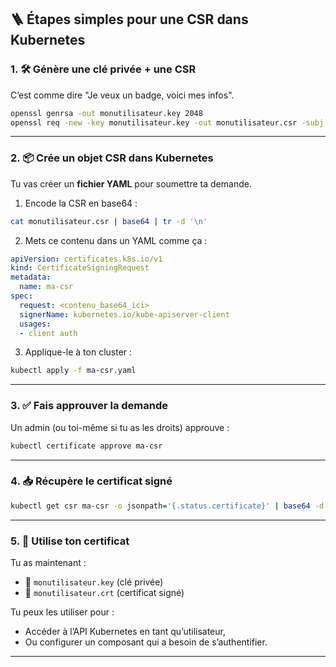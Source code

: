 ## 🪜 Étapes simples pour une CSR dans Kubernetes

### 1. 🛠️ **Génère une clé privée + une CSR**

C’est comme dire "Je veux un badge, voici mes infos".

```bash
openssl genrsa -out monutilisateur.key 2048
openssl req -new -key monutilisateur.key -out monutilisateur.csr -subj "/CN=monutilisateur/O=mon-groupe"
```

---

### 2. 📦 **Crée un objet CSR dans Kubernetes**

Tu vas créer un **fichier YAML** pour soumettre ta demande.

1. Encode la CSR en base64 :

```bash
cat monutilisateur.csr | base64 | tr -d '\n'
```

2. Mets ce contenu dans un YAML comme ça :

```yaml
apiVersion: certificates.k8s.io/v1
kind: CertificateSigningRequest
metadata:
  name: ma-csr
spec:
  request: <contenu_base64_ici>
  signerName: kubernetes.io/kube-apiserver-client
  usages:
  - client auth
```

3. Applique-le à ton cluster :

```bash
kubectl apply -f ma-csr.yaml
```

---

### 3. ✅ **Fais approuver la demande**

Un admin (ou toi-même si tu as les droits) approuve :

```bash
kubectl certificate approve ma-csr
```

---

### 4. 📥 **Récupère le certificat signé**

```bash
kubectl get csr ma-csr -o jsonpath='{.status.certificate}' | base64 -d > monutilisateur.crt
```

---

### 5. 🧾 **Utilise ton certificat**

Tu as maintenant :

* 🔑 `monutilisateur.key` (clé privée)
* 📄 `monutilisateur.crt` (certificat signé)

Tu peux les utiliser pour :

* Accéder à l’API Kubernetes en tant qu’utilisateur,
* Ou configurer un composant qui a besoin de s’authentifier.

---
